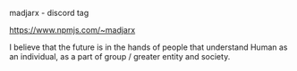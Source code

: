 madjarx - discord tag

https://www.npmjs.com/~madjarx


I believe that the future is in the hands of people that understand Human as an individual, as a part of group / greater entity and society.




